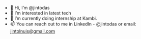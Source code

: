 - 👋 Hi, I’m @jintodas
- 👀 I’m interested in latest tech 
- 🌱 I’m currently doing internship at Kambi.
- 📫 You can reach out to me in LinkedIn - @jintodas or email: jintolnuis@gmail.com


